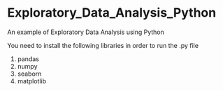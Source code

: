 # Exploratory_Data_Analysis_Python
An example of Exploratory Data Analysis using Python

You need to install the following libraries in order to run the .py file
1. pandas
2. numpy
3. seaborn
4. matplotlib
